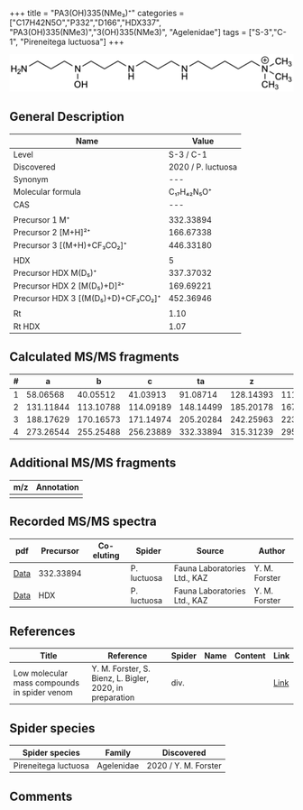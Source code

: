 +++
title = "PA3(OH)335(NMe₃)⁺"
categories = ["C17H42N5O","P332","D166","HDX337",
"PA3(OH)335(NMe3)","3(OH)335(NMe3)",
"Agelenidae"]
tags = ["S-3","C-1",
"Pireneitega luctuosa"]
+++

![](/img/PA3(OH)335(NMe3).png)

## General Description

| Name                       | Value              |
|----------------------------|--------------------|
| Level                      | S-3 / C-1          |
| Discovered                 | 2020 / P. luctuosa |
| Synonym                    | ---                |
| Molecular formula          | C₁₇H₄₂N₅O⁺                   |
| CAS                        | ---                |
|                            |                    |
| Precursor 1  M⁺         | 332.33894                   |
| Precursor 2 [M+H]²⁺       | 166.67338                   |
| Precursor 3 [(M+H)+CF₃CO₂]⁺               | 446.33180                   |
|                            |                    |
| HDX                        | 5                   |
| Precursor HDX    M(D₅)⁺   | 337.37032                   |
| Precursor HDX 2 [M(D₅)+D]²⁺ | 169.69221                   |
| Precursor HDX 3 [(M(D₅)+D)+CF₃CO₂]⁺           | 452.36946                   |
|                            |                    |
| Rt                         | 1.10                   |
| Rt HDX                     | 1.07                   |

## Calculated MS/MS fragments

| # | a         | b         | c         | ta        | z         | y         | tz        |
|---|-----------|-----------|-----------|-----------|-----------|-----------|-----------|
| 1 | 58.06568 | 40.05512 | 41.03913 | 91.08714 | 128.14393 | 111.11738 | 146.17830 |
| 2 | 131.11844 | 113.10788 | 114.09189 | 148.14499 | 185.20178 | 167.16740 | 203.23615 |
| 3 | 188.17629 | 170.16573 | 171.14974 | 205.20284 | 242.25963 | 223.21743 | 276.28891 |
| 4 | 273.26544 | 255.25488 | 256.23889 | 332.33894 | 315.31239 | 295.26236 | 333.34676 |

## Additional MS/MS fragments

| m/z | Annotation |
|-----|------------|
|     |            |

## Recorded MS/MS spectra

| pdf                                             | Precursor | Co-eluting | Spider      | Source                       | Author        |
|-------------------------------------------------|-----------|------------|-------------|------------------------------|---------------|
| [Data](/pdf/P-luctuosa/332_PA3(OH)335(NMe3)_Pl.pdf) | 332.33894 |           | P. luctuosa | Fauna Laboratories Ltd., KAZ | Y. M. Forster |
| [Data](/pdf/P-luctuosa/332_PA3(OH)335(NMe3)_Pl_HDX.pdf) | HDX |           | P. luctuosa | Fauna Laboratories Ltd., KAZ | Y. M. Forster |


## References

| Title | Reference | Spider | Name | Content | Link |
|-------|-----------|--------|------|---------|------|
| Low molecular mass compounds in spider venom      | Y. M. Forster, S. Bienz, L. Bigler, 2020, in preparation          | div.       |   |   | [Link](unknown) |

## Spider species

| Spider species     | Family     | Discovered           |
|--------------------|------------|----------------------|
| Pireneitega luctuosa | Agelenidae | 2020 / Y. M. Forster |


## Comments